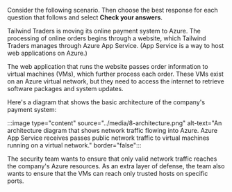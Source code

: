 Consider the following scenario. Then choose the best response for each question that follows and select **Check your answers**.

Tailwind Traders is moving its online payment system to Azure. The processing of online orders begins through a website, which Tailwind Traders manages through Azure App Service. (App Service is a way to host web applications on Azure.)

The web application that runs the website passes order information to virtual machines (VMs), which further process each order. These VMs exist on an Azure virtual network, but they need to access the internet to retrieve software packages and system updates.

Here's a diagram that shows the basic architecture of the company's payment system:

:::image type="content" source="../media/8-architecture.png" alt-text="An architecture diagram that shows network traffic flowing into Azure. Azure App Service receives passes public network traffic to virtual machines running on a virtual network." border="false":::

The security team wants to ensure that only valid network traffic reaches the company's Azure resources. As an extra layer of defense, the team also wants to ensure that the VMs can reach only trusted hosts on specific ports.
